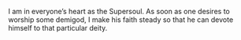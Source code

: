 I am in everyone’s heart as the Supersoul. As soon as one desires to worship some demigod, I make his faith steady so that he can devote himself to that particular deity.